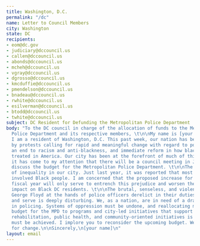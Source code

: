 ```yaml
---
title: Washington, D.C.
permalink: "/dc"
name: Letter to Council Members
city: Washington
state: DC
recipients:
- eom@dc.gov
- judiciary@dccouncil.us
- callen@dccouncil.us
- abonds@dccouncil.us
- mcheh@dccouncil.us
- vgray@dccouncil.us
- dgrosso@dccouncil.us
- kmcduffie@dccouncil.us
- pmendelson@dccouncil.us
- bnadeau@dccouncil.us
- rwhite@dccouncil.us
- esilverman@dccouncil.us
- btodd@dccouncil.us
- twhite@dccouncil.us
subject: DC Resident for Defunding the Metropolitan Police Department
body: "To the DC council in charge of the allocation of funds to the Metropolitan
  Police Department and its respective members, \t\n\nMy name is [your name], and
  I am a resident of Washington, D.C. This past week, our nation has been gripped
  by protests calling for rapid and meaningful change with regard to police behavior,
  an end to racism and anti-blackness, and immediate reform in how black people are
  treated in America. Our city has been at the forefront of much of this action. Accordingly,
  it has come to my attention that there will be a council meeting in June that will
  discuss the budget for the Metropolitan Police Department. \t\n\nThe MPD is a pillar
  of inequality in our city. Just last year, it was reported that most police stops
  involved Black people. I am concerned that the proposed increase for the upcoming
  fiscal year will only serve to entrench this prejudice and worsen the disproportionate
  impact on Black DC residents. \t\n\nThe brutal, senseless, and violent murder of
  George Floyd at the hands of police officers derelict in their duties to protect
  and serve is deeply disturbing. We, as a nation, are in need of a drastic overhaul
  in policing. Systems of oppression must be undone, and reallocating much of the
  budget for the MPD to programs and city-led initiatives that support education,
  rehabilitation, public health, and community-oriented initiatives is a goal that
  must be achieved. I implore you to reconsider the upcoming budget. We are overdue
  for change.\n\nSincerely,\n[your name]\n"
layout: email
---
```



